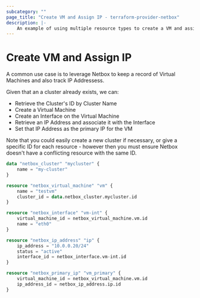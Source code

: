 ```yaml
---
subcategory: ""
page_title: "Create VM and Assign IP - terraform-provider-netbox"
description: |-
    An example of using multiple resource types to create a VM and assign an IP Address
---
```


# Create VM and Assign IP

A common use case is to leverage Netbox to keep a record of Virtual Machines and also track IP Addressess.

Given that an a cluster already exists, we can:

- Retrieve the Cluster's ID by Cluster Name
- Create a Virtual Machine
- Create an Interface on the Virtual Machine
- Retrieve an IP Address and associate it with the Interface
- Set that IP Address as the primary IP for the VM

Note that you could easily create a new cluster if necessary, or give a specific ID for each resource - however then you must ensure Netbox doesn't have a conflicting resource with the same ID.

```terraform
data "netbox_cluster" "mycluster" {
    name = "my-cluster"
}

resource "netbox_virtual_machine" "vm" {
    name = "testvm"
    cluster_id = data.netbox_cluster.mycluster.id
}

resource "netbox_interface" "vm-int" {
    virtual_machine_id = netbox_virtual_machine.vm.id
    name = "eth0"
}

resource "netbox_ip_address" "ip" {
    ip_address = "10.0.0.20/24"
    status = "active"
    interface_id = netbox_interface.vm-int.id
}

resource "netbox_primary_ip" "vm_primary" {
    virtual_machine_id = netbox_virtual_machine.vm.id
    ip_address_id = netbox_ip_address.ip.id
}
```